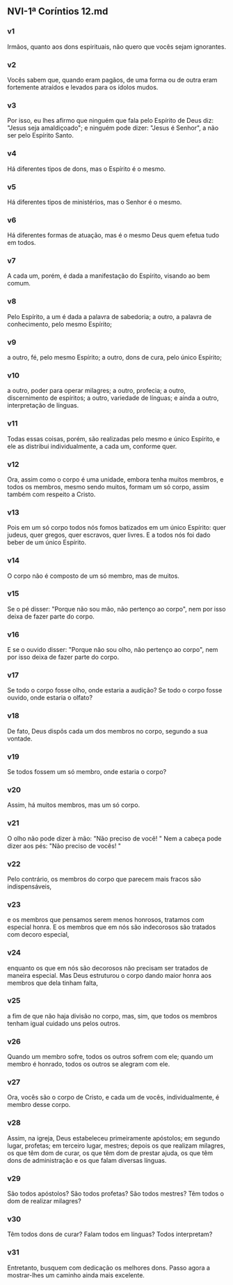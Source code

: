 ## NVI-1ª Coríntios 12.md
### v1
 Irmãos, quanto aos dons espirituais, não quero que vocês sejam ignorantes.
### v2
 Vocês sabem que, quando eram pagãos, de uma forma ou de outra eram fortemente atraídos e levados para os ídolos mudos.
### v3
 Por isso, eu lhes afirmo que ninguém que fala pelo Espírito de Deus diz: "Jesus seja amaldiçoado"; e ninguém pode dizer: "Jesus é Senhor", a não ser pelo Espírito Santo.
### v4
 Há diferentes tipos de dons, mas o Espírito é o mesmo.
### v5
 Há diferentes tipos de ministérios, mas o Senhor é o mesmo.
### v6
 Há diferentes formas de atuação, mas é o mesmo Deus quem efetua tudo em todos.
### v7
 A cada um, porém, é dada a manifestação do Espírito, visando ao bem comum.
### v8
 Pelo Espírito, a um é dada a palavra de sabedoria; a outro, a palavra de conhecimento, pelo mesmo Espírito;
### v9
 a outro, fé, pelo mesmo Espírito; a outro, dons de cura, pelo único Espírito;
### v10
 a outro, poder para operar milagres; a outro, profecia; a outro, discernimento de espíritos; a outro, variedade de línguas; e ainda a outro, interpretação de línguas.
### v11
 Todas essas coisas, porém, são realizadas pelo mesmo e único Espírito, e ele as distribui individualmente, a cada um, conforme quer.
### v12
 Ora, assim como o corpo é uma unidade, embora tenha muitos membros, e todos os membros, mesmo sendo muitos, formam um só corpo, assim também com respeito a Cristo.
### v13
 Pois em um só corpo todos nós fomos batizados em um único Espírito: quer judeus, quer gregos, quer escravos, quer livres. E a todos nós foi dado beber de um único Espírito.
### v14
 O corpo não é composto de um só membro, mas de muitos.
### v15
 Se o pé disser: "Porque não sou mão, não pertenço ao corpo", nem por isso deixa de fazer parte do corpo.
### v16
 E se o ouvido disser: "Porque não sou olho, não pertenço ao corpo", nem por isso deixa de fazer parte do corpo.
### v17
 Se todo o corpo fosse olho, onde estaria a audição? Se todo o corpo fosse ouvido, onde estaria o olfato?
### v18
 De fato, Deus dispôs cada um dos membros no corpo, segundo a sua vontade.
### v19
 Se todos fossem um só membro, onde estaria o corpo?
### v20
 Assim, há muitos membros, mas um só corpo.
### v21
 O olho não pode dizer à mão: "Não preciso de você! " Nem a cabeça pode dizer aos pés: "Não preciso de vocês! "
### v22
 Pelo contrário, os membros do corpo que parecem mais fracos são indispensáveis,
### v23
 e os membros que pensamos serem menos honrosos, tratamos com especial honra. E os membros que em nós são indecorosos são tratados com decoro especial,
### v24
 enquanto os que em nós são decorosos não precisam ser tratados de maneira especial. Mas Deus estruturou o corpo dando maior honra aos membros que dela tinham falta,
### v25
 a fim de que não haja divisão no corpo, mas, sim, que todos os membros tenham igual cuidado uns pelos outros.
### v26
 Quando um membro sofre, todos os outros sofrem com ele; quando um membro é honrado, todos os outros se alegram com ele.
### v27
 Ora, vocês são o corpo de Cristo, e cada um de vocês, individualmente, é membro desse corpo.
### v28
 Assim, na igreja, Deus estabeleceu primeiramente apóstolos; em segundo lugar, profetas; em terceiro lugar, mestres; depois os que realizam milagres, os que têm dom de curar, os que têm dom de prestar ajuda, os que têm dons de administração e os que falam diversas línguas.
### v29
 São todos apóstolos? São todos profetas? São todos mestres? Têm todos o dom de realizar milagres?
### v30
 Têm todos dons de curar? Falam todos em línguas? Todos interpretam?
### v31
 Entretanto, busquem com dedicação os melhores dons. Passo agora a mostrar-lhes um caminho ainda mais excelente.
